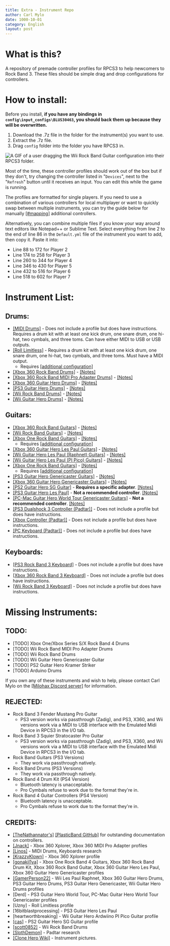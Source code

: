 ```yaml
---
title: Extra - Instrument Repo
author: Carl Mylo
date: 1000-10-01
category: English
layout: post
---
```


# What is this?

A repository of premade controller profiles for RPCS3 to help newcomers to Rock Band 3. These files should be simple drag and drop configurations for controllers.

# How to install:
Before you install, **if you have any bindings in `config\input_configs\BLUS30463`, you should back them up because they will be overwritten.**

1. Download the .7z file in the folder for the instrument(s) you want to use.
2. Extract the .7z file.
3. Drag `config` folder into the folder you have RPCS3 in.

![A GIF of a user dragging the Wii Rock Band Guitar configuration into their RPCS3 folder.](https://raw.githubusercontent.com/hmxmilohax/rb3-pc/main/assets/images/xtra/instrepoinstall.gif "Installing a configuration from the Instrument Repo")

Most of the time, these controller profiles should work out of the box but if they don't, try changing the controller listed in "`Devices`", next to the "`Refresh`" button until it receives an input. You can edit this while the game is running.

The profiles are formatted for single players. If you need to use a combination of various controllers for local multiplayer or want to quickly swap between multiple instruments, you can try the guide below for manually [[#mapping]](#mapping) additional controllers.

Alternatively, you can combine multiple files if you know your way around text editors like Notepad++ or Sublime Text.
Select everything from line 2 to the end of line 86 in the `Default.yml` file of the instrument you want to add, then copy it. 
Paste it into:
* Line 88 to 172 for Player 2
* Line 174 to 258 for Player 3
* Line 260 to 344 for Player 4
* Line 346 to 430 for Player 5
* Line 432 to 516 for Player 6
* Line 518 to 602 for Player 7

# Instrument List:

## Drums:
* [[MIDI Drums]](https://hmxmilohax.github.io/rb3-pc/instruments/misc/mididrums) - Does not include a profile but does have instructions. Requires a drum kit with at least one kick drum, one snare drum, one hi-hat, two cymbals, and three toms. Can have either MIDI to USB or USB outputs.
* [[Roll Limitless]](https://github.com/hmxmilohax/rb3-pc/raw/main/instrument-repo/Roll%20Limitless%20Drums.7z) - Requires a drum kit with at least one kick drum, one snare drum, one hi-hat, two cymbals, and three toms. Must have a MIDI output.
	* Requires [[additional configuration]](https://hmxmilohax.github.io/rb3-pc/instruments/misc/rolllimitless)
* [[Xbox 360 Rock Band Drums]](https://github.com/hmxmilohax/rb3-pc/raw/main/instrument-repo/Xbox%20360%20Rock%20Band%20Drums.7z) - [[Notes]](https://hmxmilohax.github.io/rb3-pc/instruments/xbox/rbdrms)
* [[Xbox 360 Rock Band MIDI Pro Adapter Drums]](https://github.com/hmxmilohax/rb3-pc/raw/main/instrument-repo/Xbox%20360%20MIDI%20Pro%20Adapter%20Drums.7z) - [[Notes]](https://hmxmilohax.github.io/rb3-pc/instruments/xbox/mpa)
* [[Xbox 360 Guitar Hero Drums]](https://github.com/hmxmilohax/rb3-pc/raw/main/instrument-repo/Xbox%20360%20Guitar%20Hero%20Drums.7z) - [[Notes]](https://hmxmilohax.github.io/rb3-pc/instruments/xbox/ghdrms)
* [[PS3 Guitar Hero Drums]](https://github.com/hmxmilohax/rb3-pc/raw/main/instrument-repo/PS3%20Guitar%20Hero%20Drums.7z) - [[Notes]](https://hmxmilohax.github.io/rb3-pc/instruments/ps3/ghdrms)
* [[Wii Rock Band Drums]](https://github.com/hmxmilohax/rb3-pc/raw/main/instrument-repo/Wii%20Rock%20Band%20Drums.7z) - [[Notes]](https://hmxmilohax.github.io/rb3-pc/instruments/wii/rbdrms)
* [[Wii Guitar Hero Drums]](https://github.com/hmxmilohax/rb3-pc/raw/main/instrument-repo/Wii%20Guitar%20Hero%20Drums.7z) - [[Notes]](https://hmxmilohax.github.io/rb3-pc/instruments/wii/ghdrms)

## Guitars:
* [[Xbox 360 Rock Band Guitars]](https://github.com/hmxmilohax/rb3-pc/raw/main/instrument-repo/Xbox%20360%20Rock%20Band%20Guitar.7z) - [[Notes]](https://hmxmilohax.github.io/rb3-pc/instruments/xbox/rbgtrs)
* [[Wii Rock Band Guitars]](https://github.com/hmxmilohax/rb3-pc/raw/main/instrument-repo/Wii%20Rock%20Band%20Guitars.7z) - [[Notes]](https://hmxmilohax.github.io/rb3-pc/instruments/wii/rbgtrs)
* [[Xbox One Rock Band Guitars]](https://github.com/hmxmilohax/rb3-pc/raw/main/instrument-repo/Xbox%20One%20Rock%20Band%20Guitar.7z) - [[Notes]](https://hmxmilohax.github.io/rb3-pc/instruments/xbox/rb4gtrs)
	* Requires [[additional configuration]](https://hmxmilohax.github.io/rb3-pc/instruments/xbox/rb4gtrs)
* [[Xbox 360 Guitar Hero Les Paul Guitars]](https://github.com/hmxmilohax/rb3-pc/blob/main/instrument-repo/Xbox%20360%20Guitar%20Hero%20Les%20Paul.7z) - [[Notes]](https://hmxmilohax.github.io/rb3-pc/instruments/xbox/ghlp)
* [[Wii Guitar Hero Les Paul (Raphnet) Guitars]](https://github.com/hmxmilohax/rb3-pc/raw/main/instrument-repo/Wii%20Guitar%20Hero%20Les%20Paul%20%5BRaphnet%5D.7z) - [[Notes]](https://hmxmilohax.github.io/rb3-pc/instruments/wii/raphlp)
* [[Wii Guitar Hero Les Paul (PI Pico) Guitars]](https://github.com/hmxmilohax/rb3-pc/raw/main/instrument-repo/Wii%20Guitar%20Hero%20Les%20Paul%20%5BPi%20Pico%5D.7z) - [[Notes]](https://hmxmilohax.github.io/rb3-pc/instruments/misc/picolp)
* [[Xbox One Rock Band Guitars]](https://github.com/hmxmilohax/rb3-pc/raw/main/instrument-repo/Xbox%20360%20Guitar%20Hero%20Xplorer.7z) - [[Notes]](https://hmxmilohax.github.io/rb3-pc/instruments/xbox/xplorer)
	* Requires [[additional configuration]](https://hmxmilohax.github.io/rb3-pc/instruments/xbox/xplorer)
* [[PS3 Guitar Hero Genericaster Guitars]](https://github.com/hmxmilohax/rb3-pc/raw/main/instrument-repo/PS3%20Guitar%20Hero%20Genericaster.7z) - [[Notes]](https://hmxmilohax.github.io/rb3-pc/instruments/ps3/ghwttar)
* [[Xbox 360 Guitar Hero Genericaster Guitars]](https://github.com/hmxmilohax/rb3-pc/raw/main/instrument-repo/Xbox%20360%20Guitar%20Hero%20Genericaster%20Guitar.7z) - [[Notes]](https://hmxmilohax.github.io/rb3-pc/instruments/xbox/ghwttar)
* [[PS2 Guitar Hero SG Guitar]](https://github.com/hmxmilohax/rb3-pc/raw/main/instrument-repo/PS2%20Guitar%20Hero%20SG%20Guitar.7z) - **Requires a specific adapter**. [[Notes]](https://hmxmilohax.github.io/rb3-pc/instruments/misc/ps2sg)
* [[PS3 Guitar Hero Les Paul]](https://github.com/hmxmilohax/rb3-pc/raw/main/instrument-repo/PS3%20Guitar%20Hero%20Les%20Paul%20Guitar.7z) - **Not a recommended controller**. [[Notes]](https://hmxmilohax.github.io/rb3-pc/instruments/ps3/ghlp)
* [[PC-Mac Guitar Hero World Tour Genericaster Guitars]](https://github.com/hmxmilohax/rb3-pc/raw/main/instrument-repo/PC-Mac%20Guitar%20Hero%20World%20Tour%20Genericaster.7z) - **Not a recommended controller**. [[Notes]](https://hmxmilohax.github.io/rb3-pc/instruments/misc/pcghwt)
* [[PS3 Dualshock 3 Controller (Padtar)]](https://hmxmilohax.github.io/rb3-pc/instruments/ps3/ds3) - Does not include a profile but does have instructions.
* [[Xbox Controller (Padtar)]](https://hmxmilohax.github.io/rb3-pc/instruments/xbox/xb1pad) - Does not include a profile but does have instructions.
* [[PC Keyboard (Padtar)]](https://hmxmilohax.github.io/rb3-pc/instruments/misc/pckeyboard) - Does not include a profile but does have instructions.

## Keyboards:
* [[PS3 Rock Band 3 Keyboard]](https://hmxmilohax.github.io/rb3-pc/instruments/ps3/rbkeys) - Does not include a profile but does have instructions.
* [[Xbox 360 Rock Band 3 Keyboard]](https://hmxmilohax.github.io/rb3-pc/instruments/xbox/rbkeys) - Does not include a profile but does have instructions.
* [[Wii Rock Band 3 Keyboard]](https://hmxmilohax.github.io/rb3-pc/instruments/wii/rbkeys) - Does not include a profile but does have instructions.

# Missing Instruments:

## TODO:
* [TODO] Xbox One/Xbox Series S/X Rock Band 4 Drums
* [TODO] Wii Rock Band MIDI Pro Adapter Drums
* [TODO] Wii Rock Band Drums
* [TODO] Wii Guitar Hero Genericaster Guitar
* [TODO] PS2 Guitar Hero Kramer Striker
* [TODO] Arduino Drums

If you own any of these instruments and wish to help, please contact Carl Mylo on the [[Milohax Discord server]](https://rb3dx.neocities.org/downloads.html) for information.

## REJECTED:

* Rock Band 3 Fender Mustang Pro Guitar
	* PS3 version works via passthrough (Zadig), and PS3, X360, and Wii versions work via a MIDI to USB interface with the Emulated Midi Device in RPCS3 in the I/O tab.
* Rock Band 3 Squier Stratocaster Pro Guitar
	* PS3 version works via passthrough (Zadig), and PS3, X360, and Wii versions work via a MIDI to USB interface with the Emulated Midi Device in RPCS3 in the I/O tab.
* Rock Band Guitars (PS3 Versions)
	* They work via passthrough natively.
* Rock Band Drums (PS3 Versions)
	* They work via passthrough natively.
* Rock Band 4 Drum Kit (PS4 Version)
	* Bluetooth latency is unacceptable.
	* Pro Cymbals refuse to work due to the format they're in.
* Rock Band 4 Guitar Controllers (PS4 Version)
	* Bluetooth latency is unacceptable.
	* Pro Cymbals refuse to work due to the format they're in.

## CREDITS:

* [[TheNathannator's]](https://github.com/TheNathannator) [[PlasticBand GitHub]](https://github.com/TheNathannator/PlasticBand) for outstanding documentation on controllers.
* [[Jnack]](https://www.youtube.com/@jnackmclain) - Xbox 360 Xplorer, Xbox 360 MIDI Pro Adapter profiles
* [[Linos]](https://www.youtube.com/@LinosMelendi) - MIDI Drums, Keyboards research 
* [[KrazzyKlown]](https://www.youtube.com/@KrazzyKlown) - Xbox 360 Xplorer profile
* [[gonakil1ya]](https://linktr.ee/Gonakil1ya) - Xbox One Rock Band 4 Guitars, Xbox 360 Rock Band Drum Kit, Xbox 360 Rock Band Guitar, Xbox 360 Guitar Hero Les Paul, Xbox 360 Guitar Hero Genericaster profiles
* [[GamerPerson22]](https://www.youtube.com/channel/UCC5SlXPlnlGwBG7w6mvfx8g) - Wii Les Paul Raphnet, Xbox 360 Guitar Hero Drums, PS3 Guitar Hero Drums, PS3 Guitar Hero Genericaster, Wii Guitar Hero Drums profiles
* [Derd] - PS3 Guitar Hero World Tour, PC-Mac Guitar Hero World Tour Genericaster profiles
* [Uzny] - Roll Limitless profile
* [16bitblastprocessing] - PS3 Guitar Hero Les Paul
* [heartworthbreaking] - Wii Guitar Hero Ardwiino PI Pico Guitar profile
* [[cas]](https://www.youtube.com/channel/UCw2JKh7_Zt65kjENqjnvm_g) - PS2 Guitar Hero SG Guitar profile
* [[scott0852]](https://twitter.com/scott0852) - Wii Rock Band Drums
* [[SlothDemon]](https://www.youtube.com/@SlothDemon1991) - Padtar research
* [[Clone Hero Wiki]](https://wiki.clonehero.net/) - Instrument pictures.
